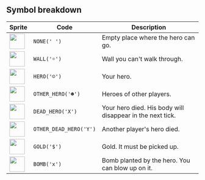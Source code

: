 <meta charset="UTF-8">

## Symbol breakdown
| Sprite | Code | Description |
| -------- | -------- | -------- |
|<img src="https://github.com/codenjoyme/codenjoy/raw/master/CodingDojo/games/sample/src/main/webapp/resources/sample/sprite/none.png" style="width:40px;" /> | `NONE(' ')` | Empty place where the hero can go. | 
|<img src="https://github.com/codenjoyme/codenjoy/raw/master/CodingDojo/games/sample/src/main/webapp/resources/sample/sprite/wall.png" style="width:40px;" /> | `WALL('☼')` | Wall you can't walk through. | 
|<img src="https://github.com/codenjoyme/codenjoy/raw/master/CodingDojo/games/sample/src/main/webapp/resources/sample/sprite/hero.png" style="width:40px;" /> | `HERO('☺')` | Your hero. | 
|<img src="https://github.com/codenjoyme/codenjoy/raw/master/CodingDojo/games/sample/src/main/webapp/resources/sample/sprite/other_hero.png" style="width:40px;" /> | `OTHER_HERO('☻')` | Heroes of other players. | 
|<img src="https://github.com/codenjoyme/codenjoy/raw/master/CodingDojo/games/sample/src/main/webapp/resources/sample/sprite/dead_hero.png" style="width:40px;" /> | `DEAD_HERO('X')` | Your hero died. His body will disappear in the next tick. | 
|<img src="https://github.com/codenjoyme/codenjoy/raw/master/CodingDojo/games/sample/src/main/webapp/resources/sample/sprite/other_dead_hero.png" style="width:40px;" /> | `OTHER_DEAD_HERO('Y')` | Another player's hero died. | 
|<img src="https://github.com/codenjoyme/codenjoy/raw/master/CodingDojo/games/sample/src/main/webapp/resources/sample/sprite/gold.png" style="width:40px;" /> | `GOLD('$')` | Gold. It must be picked up. | 
|<img src="https://github.com/codenjoyme/codenjoy/raw/master/CodingDojo/games/sample/src/main/webapp/resources/sample/sprite/bomb.png" style="width:40px;" /> | `BOMB('x')` | Bomb planted by the hero. You can blow up on it. | 
